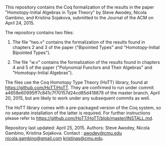 This repository contains the Coq formalization of the results in the paper "Homotopy-Initial Algebras in Type Theory" by
Steve Awodey, Nicola Gambino, and Kristina Sojakova, submitted to the Journal of the ACM on April 24, 2015.

The repository contains two files:

1) The file "two.v" contains the formalization of the results found in chapters 2 and 3 of the paper ("Bipointed Types" and
"Homotopy-Initial Bipointed Types").


2) The file "w.v" contains the formalization of the results found in chapters 4 and 5 of the paper ("Polynomial Functors and
Their Algebras" and "Homotopy-Initial Algebras").

The files use the Coq Homotopy Type Theory (HoTT) library, found at https://github.com/HoTT/HoTT.
They are confirmed to run under commit a4658e60995ff7c841c7f70157d24cd85d418878 of the master branch, April 20, 2015,
but are likely to work under any subsequent commits as well.

The HoTT library comes with a pre-packaged version of the Coq system, so no separate installation of the latter is required.
For further instructions please refer to https://github.com/HoTT/HoTT/blob/master/INSTALL.md.

Repository last updated: April 25, 2015.
Authors: Steve Awodey, Nicola Gambino, Kristina Sojakova.
Contact : awodey@cmu.edu nicola.gambino@gmail.com kristinas@cmu.edu.
